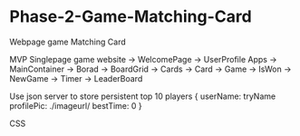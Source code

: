 # Phase-2-Game-Matching-Card
Webpage game Matching Card

MVP
Singlepage game website
     -> WelcomePage -> UserProfile
Apps -> MainContainer -> Borad -> BoardGrid
                      -> Cards -> Card
                      -> Game -> IsWon
                              -> NewGame
                      -> Timer
     -> LeaderBoard

Use json server to store persistent top 10 players
{
  userName: tryName
  profilePic: ./imageurl/
  bestTime: 0
 }
 
CSS
